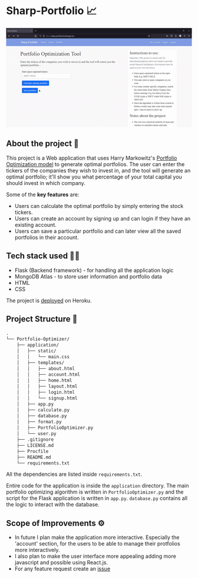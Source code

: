 # Sharp-Portfolio :chart_with_upwards_trend:

![Sharp-portfolio-gif](https://github.com/HarshitNTiwari/Portfolio-Optimizer/blob/main/Sharp-portfolio-gif.gif?raw=true)

## About the project :page_facing_up:
This project is a Web application that uses Harry Markowitz's [Portfolio Optimization model](https://en.wikipedia.org/wiki/Markowitz_model) to generate optimal portfolios. The user can enter the tickers of the companies they wish to invest in, and the tool will generate an optimal portfolio; it'll show you what percentage of your total capital you should invest in which company.

Some of the **key features** are:

- Users can calculate the optimal portfolio by simply entering the stock tickers.
- Users can create an account by signing up and can login if they have an existing account.
- Users can save a particular portfolio and can later view all the saved portfolios in their account.

## Tech stack used :technologist:
- Flask (Backend framework) - for handling all the application logic
- MongoDB Atlas - to store user information and portfolio data
- HTML
- CSS

The project is [deployed](https://sharp-portfolio.herokuapp.com/) on Heroku.


## Project Structure :file_folder:
```
.
└── Portfolio-Optimizer/
    ├── application/
    │   ├── static/
    │   │   └── main.css
    │   ├── templates/
    │   │   ├── about.html
    │   │   ├── account.html
    │   │   ├── home.html
    │   │   ├── layout.html
    │   │   ├── login.html
    │   │   └── signup.html
    │   ├── app.py
    │   ├── calculate.py
    │   ├── database.py
    │   ├── format.py
    │   ├── PortfolioOptimizer.py
    │   └── user.py
    ├── .gitignore
    ├── LICENSE.md
    ├── Procfile
    ├── README.md
    └── requirements.txt
```
All the dependencies are listed inside `requirements.txt`.

Entire code for the application is inside the `application` directory.
The main portfolio optimizing algorithm is written in `PortfolioOptimizer.py` and the script for the Flask application is written in `app.py`.
`database.py` contains all the logic to interact with the database.

## Scope of Improvements :gear:
- In future I plan make the application more interactive. Especially the 'account' section, for the users to be able to manage their protfolios more interactively.
- I also plan to make the user interface more appealing adding more javascript and possible using React.js.
- For any feature request create an [issue](https://github.com/HarshitNTiwari/Portfolio-Optimizer/issues)
